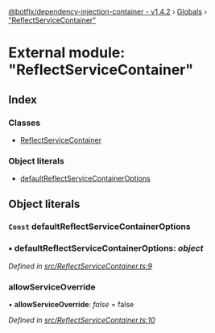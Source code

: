 [@botflx/dependency-injection-container - v1.4.2](../README.md) › [Globals](../globals.md) › ["ReflectServiceContainer"](_reflectservicecontainer_.md)

# External module: "ReflectServiceContainer"

## Index

### Classes

* [ReflectServiceContainer](../classes/_reflectservicecontainer_.reflectservicecontainer.md)

### Object literals

* [defaultReflectServiceContainerOptions](_reflectservicecontainer_.md#const-defaultreflectservicecontaineroptions)

## Object literals

### `Const` defaultReflectServiceContainerOptions

### ▪ **defaultReflectServiceContainerOptions**: *object*

*Defined in [src/ReflectServiceContainer.ts:9](https://github.com/botflux/dependency-injection-container/blob/4cf7f58/src/ReflectServiceContainer.ts#L9)*

###  allowServiceOverride

• **allowServiceOverride**: *false* = false

*Defined in [src/ReflectServiceContainer.ts:10](https://github.com/botflux/dependency-injection-container/blob/4cf7f58/src/ReflectServiceContainer.ts#L10)*

